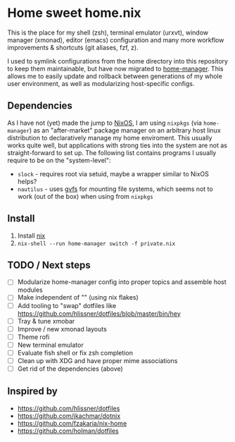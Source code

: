 # Home sweet home.nix

This is the place for my shell (zsh), terminal emulator (urxvt), window manager
(xmonad), editor (emacs) configuration and many more workflow improvements &
shortcuts (git aliases, fzf, z).

I used to symlink configurations from the home directory into this repository to
keep them maintainable, but have now migrated to
[home-manager](https://github.com/nix-community/home-manager). This allows me to
easily update and rollback between generations of my whole user environment, as
well as modularizing host-specific configs.

## Dependencies

As I have not (yet) made the jump to [NixOS](https://nixos.org), I am using
`nixpkgs` (via `home-manager`) as an "after-market" package manager on an
arbitrary host linux distribution to declaratively manage my home enviroment.
This usually works quite well, but applications with strong ties into the system
are not as straight-forward to set up. The following list contains programs I
usually require to be on the "system-level":

* `slock` - requires root via setuid, maybe a wrapper similar to NixOS helps?
* `nautilus` - uses
  [gvfs](https://wiki.archlinux.org/index.php/File_manager_functionality#Mounting)
  for mounting file systems, which seems not to work (out of the box) when using
  from `nixpkgs`

## Install

1. Install [nix](https://nixos.org/download.html)
2. `nix-shell --run home-manager switch -f private.nix`

## TODO / Next steps

- [ ] Modularize home-manager config into proper topics and assemble host modules
- [ ] Make independent of "<nixpkgs>" (using nix flakes)
- [ ] Add tooling to "swap" dotfiles like https://github.com/hlissner/dotfiles/blob/master/bin/hey
- [ ] Tray & tune xmobar
- [ ] Improve / new xmonad layouts
- [ ] Theme rofi
- [ ] New terminal emulator
- [ ] Evaluate fish shell or fix zsh completion
- [ ] Clean up with XDG and have proper mime associations
- [ ] Get rid of the dependencies (above)

## Inspired by

- https://github.com/hlissner/dotfiles
- https://github.com/jkachmar/dotnix
- https://github.com/fzakaria/nix-home
- https://github.com/holman/dotfiles
